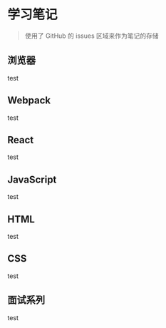 # 学习笔记

> 使用了 GitHub 的 issues 区域来作为笔记的存储

## 浏览器
test

## Webpack
test

## React
test

## JavaScript
test

## HTML
test

## CSS
test

## 面试系列
test
